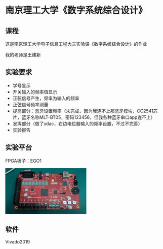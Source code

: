 # 南京理工大学《数字系统综合设计》

## 课程

这是南京理工大学电子信息工程大三实验课《数字系统综合设计》的作业

我的老师是王建新

## 实验要求

- 学号显示
- 开关输入的频率值显示
- 正弦信号产生，频率为输入的频率
- 正弦信号频率测量
- 提高部分：蓝牙设置频率（未完成，因为我连不上那蓝牙模块，CC2541芯片，蓝牙名称MLT-BT05，密码123456，但我各种蓝牙串口app连不上）
- 发挥部分（做了xdac，右边电位器输入的频率设置，不过不完善）
- 实验报告

## 实验平台

FPGA板子：EGO1

<img src="EGO1.JPG" alt="EGO1" style="zoom:25%;" />

## 软件

Vivado2019